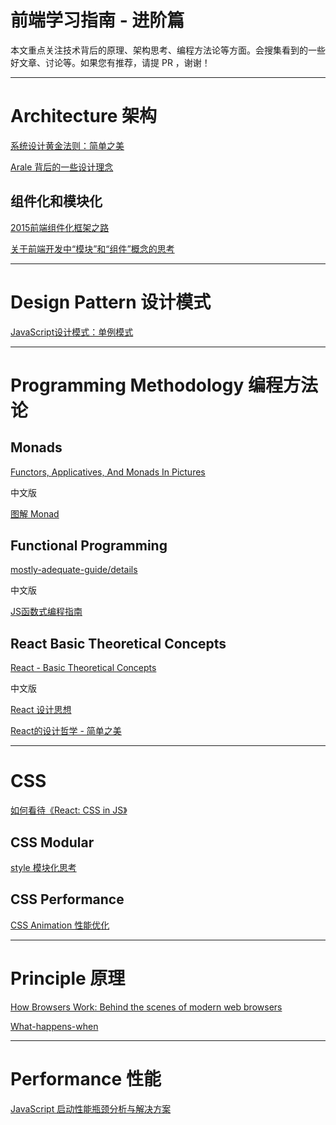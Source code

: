 # 前端学习指南 - 进阶篇

本文重点关注技术背后的原理、架构思考、编程方法论等方面。会搜集看到的一些好文章、讨论等。如果您有推荐，请提 PR ，谢谢！


--------------------------------------------------------------------------------

# Architecture 架构

[系统设计黄金法则：简单之美](http://blog.sciencenet.cn/home.php?mod=space&uid=414166&do=blog&id=562616)

[Arale 背后的一些设计理念](https://github.com/lifesinger/blog/issues/106)

## 组件化和模块化

[2015前端组件化框架之路](https://github.com/xufei/blog/issues/19)

[关于前端开发中“模块”和“组件”概念的思考](https://github.com/hax/hax.github.com/issues/21)


--------------------------------------------------------------------------------

# Design Pattern 设计模式

[JavaScript设计模式：单例模式](http://www.zcfy.cc/article/javascript-design-patterns-the-singleton-918.html)


--------------------------------------------------------------------------------

# Programming Methodology 编程方法论

## Monads

[Functors, Applicatives, And Monads In Pictures](http://adit.io/posts/2013-04-17-functors,_applicatives,_and_monads_in_pictures.html)

中文版

[图解 Monad](http://www.ruanyifeng.com/blog/2015/07/monad.html)

## Functional Programming

[mostly-adequate-guide/details](https://drboolean.gitbooks.io/mostly-adequate-guide/content/)

中文版

[JS函数式编程指南](https://www.gitbook.com/book/llh911001/mostly-adequate-guide-chinese/details)

## React Basic Theoretical Concepts

[React - Basic Theoretical Concepts](https://github.com/reactjs/react-basic)

中文版

[React 设计思想](https://github.com/react-guide/react-basic)

[React的设计哲学 - 简单之美](http://www.infoq.com/cn/articles/react-art-of-simplity)


--------------------------------------------------------------------------------

# CSS

[如何看待《React: CSS in JS》](https://github.com/hax/hax.github.com/issues/22)

## CSS Modular

[style 模块化思考](http://front-ender.me/architecture/style-modular.html)

## CSS Performance

[CSS Animation 性能优化](http://www.w3cplus.com/animation/animation-performance.html)


--------------------------------------------------------------------------------

# Principle 原理

[How Browsers Work: Behind the scenes of modern web browsers](https://www.html5rocks.com/en/tutorials/internals/howbrowserswork/)

[What-happens-when](https://github.com/skyline75489/what-happens-when-zh_CN)


--------------------------------------------------------------------------------

# Performance 性能

[JavaScript 启动性能瓶颈分析与解决方案](http://mp.weixin.qq.com/s?__biz=MzIwNjQwMzUwMQ==&mid=2247484987&idx=1&sn=7f20da20bc6baed62ca8ff115209942b)
